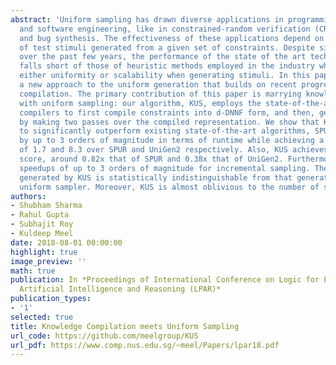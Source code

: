 ```yaml
---
abstract: 'Uniform sampling has drawn diverse applications in programming languages
  and software engineering, like in constrained-random verification (CRV), constrained-fuzzing
  and bug synthesis. The effectiveness of these applications depend on the uniformity
  of test stimuli generated from a given set of constraints. Despite significant progress
  over the past few years, the performance of the state of the art techniques still
  falls short of those of heuristic methods employed in the industry which sacrifice
  either uniformity or scalability when generating stimuli. In this paper, we propose
  a new approach to the uniform generation that builds on recent progress in knowledge
  compilation. The primary contribution of this paper is marrying knowledge compilation
  with uniform sampling: our algorithm, KUS, employs the state-of-the-art knowledge
  compilers to first compile constraints into d-DNNF form, and then, generates samples
  by making two passes over the compiled representation. We show that KUS is able
  to significantly outperform existing state-of-the-art algorithms, SPUR and UniGen2,
  by up to 3 orders of magnitude in terms of runtime while achieving a geometric speedup
  of 1.7 and 8.3 over SPUR and UniGen2 respectively. Also, KUS achieves a lower PAR-2
  score, around 0.82x that of SPUR and 0.38x that of UniGen2. Furthermore, KUS achieves
  speedups of up to 3 orders of magnitude for incremental sampling. The distribution
  generated by KUS is statistically indistinguishable from that generated by an ideal
  uniform sampler. Moreover, KUS is almost oblivious to the number of samples requested.'
authors:
- Shubham Sharma
- Rahul Gupta
- Subhajit Roy
- Kuldeep Meel
date: 2018-08-01 00:00:00
highlight: true
image_preview: ''
math: true
publication: In *Proceedings of International Conference on Logic for Programming
  Artificial Intelligence and Reasoning (LPAR)*
publication_types:
- '1'
selected: true
title: Knowledge Compilation meets Uniform Sampling
url_code: https://github.com/meelgroup/KUS
url_pdf: https://www.comp.nus.edu.sg/~meel/Papers/lpar18.pdf
---
```



